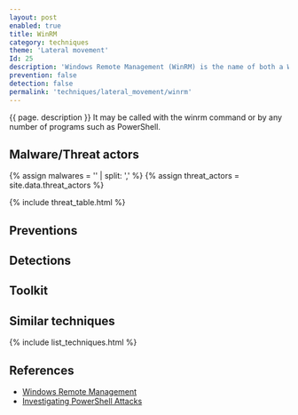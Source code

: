 ```yaml
---
layout: post
enabled: true
title: WinRM
category: techniques
theme: 'Lateral movement'
Id: 25
description: 'Windows Remote Management (WinRM) is the name of both a Windows service and a protocol that allows a user to interact with a remote system (e.g., run an executable, modify the Registry, modify services).'
prevention: false
detection: false
permalink: 'techniques/lateral_movement/winrm'
---
```

{{ page. description }}
It may be called with the winrm command or by any number of programs such as PowerShell.


## Malware/Threat actors

{% assign malwares = '' | split: ',' %}
{% assign threat_actors = site.data.threat_actors %}

{% include threat_table.html %}

## Preventions


## Detections


## Toolkit


## Similar techniques

{% include list_techniques.html %}


## References
* [Windows Remote Management](https://attack.mitre.org/techniques/T1028/)
* [Investigating PowerShell Attacks](https://www.blackhat.com/docs/us-14/materials/us-14-Kazanciyan-Investigating-Powershell-Attacks-WP.pdf)
